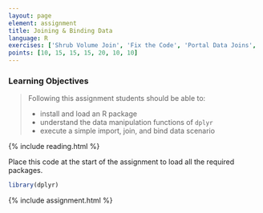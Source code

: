 ```yaml
---
layout: page
element: assignment
title: Joining & Binding Data
language: R
exercises: ['Shrub Volume Join', 'Fix the Code', 'Portal Data Joins', 'AMD Join Bind', 'Portal Data dplyr Review', 'Extracting vectors from data frames', 'Building data frames from vectors']
points: [10, 15, 15, 15, 20, 10, 10]
---
```


### Learning Objectives

> Following this assignment students should be able to:
>
> - install and load an R package
> - understand the data manipulation functions of `dplyr`
> - execute a simple import, join, and bind data scenario

{% include reading.html %}

Place this code at the start of the assignment to load all the required packages.

```r
library(dplyr)
```

{% include assignment.html %}
